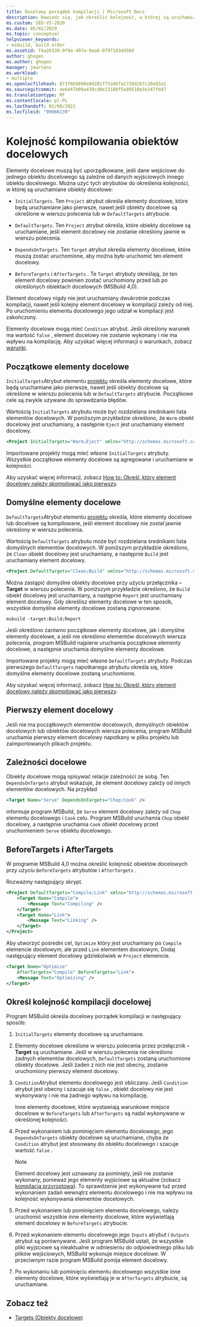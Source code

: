 ```yaml
---
title: Docelowy porządek kompilacji | Microsoft Docs
description: Dowiedz się, jak określić kolejność, w której są uruchamiane elementy docelowe programu MSBuild, jeśli dane wejściowe do jednego obiektu docelowego są zależne od danych wyjściowych innego obiektu docelowego.
ms.custom: SEO-VS-2020
ms.date: 05/02/2019
ms.topic: conceptual
helpviewer_keywords:
- msbuild, build order
ms.assetid: f4a26339-9f9a-497a-9aa6-0797183d450d
author: ghogen
ms.author: ghogen
manager: jmartens
ms.workload:
- multiple
ms.openlocfilehash: 873f669890e84281f73a96fa1739d267c10e83a1
ms.sourcegitcommit: ae6d47b09a439cd0e13180f5e89510e3e347fd47
ms.translationtype: MT
ms.contentlocale: pl-PL
ms.lasthandoff: 02/08/2021
ms.locfileid: "99966139"
---
```

# <a name="target-build-order"></a>Kolejność kompilowania obiektów docelowych

Elementy docelowe muszą być uporządkowane, jeśli dane wejściowe do jednego obiektu docelowego są zależne od danych wyjściowych innego obiektu docelowego. Można użyć tych atrybutów do określenia kolejności, w której są uruchamiane obiekty docelowe:

- `InitialTargets`. Ten `Project` atrybut określa elementy docelowe, które będą uruchamiane jako pierwsze, nawet jeśli obiekty docelowe są określone w wierszu polecenia lub w `DefaultTargets` atrybucie.

- `DefaultTargets`. Ten `Project` atrybut określa, które obiekty docelowe są uruchamiane, jeśli element docelowy nie zostanie określony jawnie w wierszu polecenia.

- `DependsOnTargets`. Ten `Target` atrybut określa elementy docelowe, które muszą zostać uruchomione, aby można było uruchomić ten element docelowy.

- `BeforeTargets` i `AfterTargets` . Te `Target` atrybuty określają, że ten element docelowy powinien zostać uruchomiony przed lub po określonych obiektach docelowych (MSBuild 4,0).

Element docelowy nigdy nie jest uruchamiany dwukrotnie podczas kompilacji, nawet jeśli kolejny element docelowy w kompilacji zależy od niej. Po uruchomieniu elementu docelowego jego udział w kompilacji jest zakończony.

Elementy docelowe mogą mieć `Condition` atrybut. Jeśli określony warunek ma wartość `false` , element docelowy nie zostanie wykonany i nie ma wpływu na kompilację. Aby uzyskać więcej informacji o warunkach, zobacz [warunki](../msbuild/msbuild-conditions.md).

## <a name="initial-targets"></a>Początkowe elementy docelowe

`InitialTargets`Atrybut elementu [projektu](../msbuild/project-element-msbuild.md) określa elementy docelowe, które będą uruchamiane jako pierwsze, nawet jeśli obiekty docelowe są określone w wierszu polecenia lub w `DefaultTargets` atrybucie. Początkowe cele są zwykle używane do sprawdzania błędów.

Wartością `InitialTargets` atrybutu może być rozdzielana średnikami lista elementów docelowych. W poniższym przykładzie określono, że `Warm` obiekt docelowy jest uruchamiany, a następnie `Eject` jest uruchamiany element docelowy.

```xml
<Project InitialTargets="Warm;Eject" xmlns="http://schemas.microsoft.com/developer/msbuild/2003">
```

Importowane projekty mogą mieć własne `InitialTargets` atrybuty. Wszystkie początkowe elementy docelowe są agregowane i uruchamiane w kolejności.

Aby uzyskać więcej informacji, zobacz [How to: Określ, który element docelowy należy skompilować jako pierwszy](../msbuild/how-to-specify-which-target-to-build-first.md).

## <a name="default-targets"></a>Domyślne elementy docelowe

`DefaultTargets`Atrybut elementu [projektu](../msbuild/project-element-msbuild.md) określa, które elementy docelowe lub docelowe są kompilowane, jeśli element docelowy nie został jawnie określony w wierszu polecenia.

Wartością `DefaultTargets` atrybutu może być rozdzielana średnikami lista domyślnych elementów docelowych. W poniższym przykładzie określono, że `Clean` obiekt docelowy jest uruchamiany, a następnie `Build` jest uruchamiany element docelowy.

```xml
<Project DefaultTargets="Clean;Build" xmlns="http://schemas.microsoft.com/developer/msbuild/2003">
```

Można zastąpić domyślne obiekty docelowe przy użyciu przełącznika **-Target** w wierszu polecenia. W poniższym przykładzie określono, że `Build` obiekt docelowy jest uruchamiany, a następnie `Report` jest uruchamiany element docelowy. Gdy określisz elementy docelowe w ten sposób, wszystkie domyślne elementy docelowe zostaną zignorowane.

 `msbuild -target:Build;Report`

Jeśli określono zarówno początkowe elementy docelowe, jak i domyślne elementy docelowe, a jeśli nie określono elementów docelowych wiersza polecenia, program MSBuild najpierw uruchamia początkowe elementy docelowe, a następnie uruchamia domyślne elementy docelowe.

Importowane projekty mogą mieć własne `DefaultTargets` atrybuty. Podczas pierwszego `DefaultTargets` napotkanego atrybutu określa się, które domyślne elementy docelowe zostaną uruchomione.

Aby uzyskać więcej informacji, zobacz [How to: Określ, który element docelowy należy skompilować jako pierwszy](../msbuild/how-to-specify-which-target-to-build-first.md).

## <a name="first-target"></a>Pierwszy element docelowy

Jeśli nie ma początkowych elementów docelowych, domyślnych obiektów docelowych lub obiektów docelowych wiersza polecenia, program MSBuild uruchamia pierwszy element docelowy napotkany w pliku projektu lub zaimportowanych plikach projektu.

## <a name="target-dependencies"></a>Zależności docelowe

Obiekty docelowe mogą opisywać relacje zależności ze sobą. Ten `DependsOnTargets` atrybut wskazuje, że element docelowy zależy od innych elementów docelowych. Na przykład

```xml
<Target Name="Serve" DependsOnTargets="Chop;Cook" />
```

informuje program MSBuild, że `Serve` element docelowy zależy od `Chop` elementu docelowego i `Cook` celu. Program MSBuild uruchamia `Chop` obiekt docelowy, a następnie uruchamia `Cook` obiekt docelowy przed uruchomieniem `Serve` obiektu docelowego.

## <a name="beforetargets-and-aftertargets"></a>BeforeTargets i AfterTargets

W programie MSBuild 4,0 można określić kolejność obiektów docelowych przy użyciu `BeforeTargets` atrybutów i `AfterTargets` .

Rozważmy następujący skrypt.

```xml
<Project DefaultTargets="Compile;Link" xmlns="http://schemas.microsoft.com/developer/msbuild/2003">
    <Target Name="Compile">
        <Message Text="Compiling" />
    </Target>
    <Target Name="Link">
        <Message Text="Linking" />
    </Target>
</Project>
```

Aby utworzyć pośredni cel, `Optimize` który jest uruchamiany po `Compile` elemencie docelowym, ale przed `Link` elementem docelowym, Dodaj następujący element docelowy gdziekolwiek w `Project` elemencie.

```xml
<Target Name="Optimize"
    AfterTargets="Compile" BeforeTargets="Link">
    <Message Text="Optimizing" />
</Target>
```

## <a name="determine-the-target-build-order"></a>Określ kolejność kompilacji docelowej

Program MSBuild określa docelowy porządek kompilacji w następujący sposób:

1. `InitialTargets` elementy docelowe są uruchamiane.

2. Elementy docelowe określone w wierszu polecenia przez przełącznik **-Target** są uruchamiane. Jeśli w wierszu polecenia nie określono żadnych elementów docelowych, `DefaultTargets` zostaną uruchomione obiekty docelowe. Jeśli żaden z nich nie jest obecny, zostanie uruchomiony pierwszy element docelowy.

3. `Condition`Atrybut elementu docelowego jest obliczany. Jeśli `Condition` atrybut jest obecny i szacuje się `false` , obiekt docelowy nie jest wykonywany i nie ma żadnego wpływu na kompilację.

   Inne elementy docelowe, które wystawiają warunkowe miejsce docelowe w `BeforeTargets` lub `AfterTargets` są nadal wykonywane w określonej kolejności.

4. Przed wykonaniem lub pominięciem elementu docelowego, jego `DependsOnTargets` obiekty docelowe są uruchamiane, chyba że `Condition` atrybut jest stosowany do obiektu docelowego i szacuje wartość `false` .

   > [!NOTE]
   > Element docelowy jest uznawany za pominięty, jeśli nie zostanie wykonany, ponieważ jego elementy wyjściowe są aktualne (zobacz [kompilacja przyrostowa](../msbuild/incremental-builds.md)). To sprawdzenie jest wykonywane tuż przed wykonaniem zadań wewnątrz elementu docelowego i nie ma wpływu na kolejność wykonywania elementów docelowych.

5. Przed wykonaniem lub pominięciem elementu docelowego, należy uruchomić wszystkie inne elementy docelowe, które wyświetlają element docelowy w `BeforeTargets` atrybucie.

6. Przed wykonaniem elementu docelowego jego `Inputs` atrybut i `Outputs` atrybut są porównywane. Jeśli program MSBuild ustali, że wszystkie pliki wyjściowe są nieaktualne w odniesieniu do odpowiedniego pliku lub plików wejściowych, MSBuild wykonuje miejsce docelowe. W przeciwnym razie program MSBuild pomija element docelowy.

7. Po wykonaniu lub pominięciu elementu docelowego wszystkie inne elementy docelowe, które wyświetlają je w `AfterTargets` atrybucie, są uruchamiane.

## <a name="see-also"></a>Zobacz też

- [Targets (Obiekty docelowe)](../msbuild/msbuild-targets.md)
